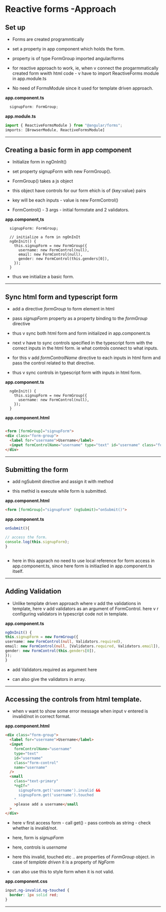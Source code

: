 # Reactive forms -Approach

## Set up

- Forms are created programmtically

- set a property in app component which holds the form.

- property is of type FormGroup imported angular/forms 

- for reactive approach to work, ie, when v connect the progarmmatically created form wwith html code - v have to import ReactiveForms module in app.module.ts

- No need of FormsModule since it used for template driven approach.

**app.component.ts**

```typescript
  signupForm: FormGroup;

```
**app.module.ts**

```typescript
import { ReactiveFormsModule } from "@angular/forms";
imports: [BrowserModule, ReactiveFormsModule]
```
---

## Creating a basic form in app component

- Initialize form in ngOnInIt()

- set property signupForm with new FormGroup().

- FormGroup() takes a js object

- this object have controls for our form ehich is of {key:value} pairs

- key will be each inputs - value is new FormControl()

- FormControl() - 3 args - initial formstate and 2 validators.


**app.component,ts**
```typscript
  signupForm: FormGroup;

  // initialize a form in ngOnInIt
  ngOnInit() {
    this.signupForm = new FormGroup({
      username: new FormControl(null),
      email: new FormControl(null),
      gender: new FormControl(this.genders[0]),
    });
  }
```
- thus we initialize a basic form.

---


## Sync html form and typescript form

- add a directive *formGroup* to form element in html

- pass *signupForm* property as a property binding to the *formGroup* directive

- thus v sync both html form and form initialized in app.component.ts

- next v have to sync controls specified in the typescript form with the correct inputs in the html form. ie what controls connect to what inputs.

- for this v add *formControlName* directive to each inputs in html form and pass the control related to that directive.

- thus v sync controls in typescript form with inputs in html form.

**app.component.ts**

```typsecript
  ngOnInit() {
    this.signupForm = new FormGroup({
      username: new FormControl(null),
    });
  }
```

**app.component.html**

```html

<form [formGroup]="signupForm">
<div class="form-group">
  <label for="username">Username</label>
  <input formControlName="username" type="text" id="username" class="form-control" name="username">
</div>

```	
---

## Submitting the form

- add ngSubmit directive and assign it with method

- this methid is execute while form is submitted.

**app.component.html**

```html
<form [formGroup]="signupForm" (ngSubmit)="onSubmit()">
```

**app.component.ts**
```typescript
onSubmit(){

// access the form.
console.log(this.signupForm);
}
		
```
- here in this apprach no need to use local reference for form access in app.component.ts, since here form is initiazlied in app.component.ts itself.

---

## Adding Validation

- Unlike template driven approach where v add the validations in template, here  v add validators as an argument of FormControl. here v r configuring validators in typescript code not in template.

**app.component.ts**

```typescript
ngOnInit() {
this.signupForm = new FormGroup({
username: new FormControl(null, Validators.required),
email: new FormControl(null, [Validators.required, Validators.email]),
gender: new FormControl(this.genders[0]),
});
}

```
- add Validators.required as argument here

- can also give the validators in array.

--- 

## Accessing the controls from html template.

- when v want to show some error message when input v entered is invalid/not in correct format.

**app.component.html**

```html
<div class="form-group">
  <label for="username">Username</label>
  <input
    formControlName="username"
    type="text"
    id="username"
    class="form-control"
    name="username"
  />
  <small
    class="text-primary"
    *ngIf="
      signupForm.get('username').invalid &&
      signupForm.get('username').touched
    "
    >please add a username</small
  >
</div>

```
- here v first access form - call get() - pass controls as string - check whether is invalid/not.
- here, form is *signupForm*
- here, controls is *username*

- here this invalid, touched etc .. are properties of *FormGroup* object. in case of *template driven* it is a property of *NgForm*

- can also use this to style form when it is not valid.

**app.component.css**

```css
input.ng-invalid.ng-touched {
  border: 1px solid red;
}

```
---
















